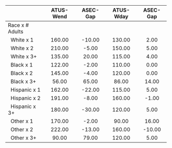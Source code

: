 
|                      |    ATUS-Wend |     ASEC-Gap |    ATUS-Wday |     ASEC-Gap |
| -------------------- | :----------: | :----------: | :----------: | :----------: |
| Race x # Adults      |              |              |              |              |
| &nbsp;&nbsp;White x 1 |       160.00 |       -10.00 |       130.00 |         2.00 |
| &nbsp;&nbsp;White x 2 |       210.00 |        -5.00 |       150.00 |         5.00 |
| &nbsp;&nbsp;White x 3+ |       135.00 |        20.00 |       115.00 |         4.00 |
| &nbsp;&nbsp;Black x 1 |       122.00 |        -2.00 |       110.00 |         0.00 |
| &nbsp;&nbsp;Black x 2 |       145.00 |        -4.00 |       120.00 |         0.00 |
| &nbsp;&nbsp;Black x 3+ |        56.00 |        65.00 |        86.00 |        14.00 |
| &nbsp;&nbsp;Hispanic x 1 |       162.00 |       -22.00 |       115.00 |         5.00 |
| &nbsp;&nbsp;Hispanic x 2 |       191.00 |        -8.00 |       160.00 |        -1.00 |
| &nbsp;&nbsp;Hispanic x 3+ |       180.00 |       -30.00 |       120.00 |         5.00 |
| &nbsp;&nbsp;Other x 1 |       170.00 |        -2.00 |        90.00 |        16.00 |
| &nbsp;&nbsp;Other x 2 |       222.00 |       -13.00 |       160.00 |       -10.00 |
| &nbsp;&nbsp;Other x 3+ |        90.00 |        79.00 |       120.00 |         5.00 |

